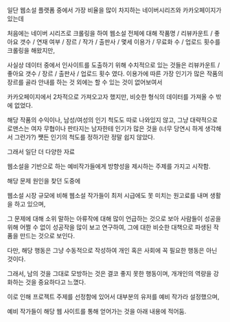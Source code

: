 일단 웹소설 플랫폼 중에서 가장 비율을 많이 차지하는 네이버시리즈와 카카오페이지가 있는데

처음에는 네이버 시리즈로 크롤링을 하여 웹소설 전체에 대해 작품명 / 리뷰카운트 / 좋아요 갯수 / 연재 여부 / 장르 / 작가 / 출판사 / 몇세 이용가 / 무료화 수 / 업로드 횟수를 크롤링을 해왔지만,

사실상 데이터 중에서 인사이트를 도출하기 위해 수치적으로 있는 것들은 리뷰카운트 / 좋아요 갯수 / 장르 / 출판사 / 업로드 횟수 였다.
이용가에 따른 가장 인기가 많은 작품의 장르를 골라 안내를 하는 것 외에는 할 수 있는 것이 없어보여서

카카오페이지에서 2차적으로 가져오고자 했지만, 비슷한 형식의 데이터를 가져올 수 밖에 없었다.

해당 작품의 수익이나, 남성/여성의 인기 척도도 따로 나와있지 않고, 그냥 대략적으로 로맨스는 여자 무협이나 판타지는 남자한테 인기가 많은 것을 (너무 당연시 하게 생각해서 그런가?)
쩃든 인기의 척도를 정하기란 정말 쉽지 않았다.

그래서 일단 더 다양한 자료


웹소설을 기반으로 하는 예비작가들에게 방향성을 제시하는 주제를 가지고 시작함.

해당 문제 원인을 찾던 도중에 

웹소설 시장 규모에 비해 
웹소설 작가들이 최저 시급에도 못 미치는 원고료를 내며 생활을 하고 있으며,

그 문제에 대해 소위 말하는 아류작에 대해 많이 언급하는 것으로 보아
사람들이 성공을 위해 어쩔 수 없이 성공작을 많이 보고 연구하여, 그에 대한 비슷한 대책으로 파생된 작품을 만드는 것으로 보인다.

다만, 해당 행동은 그냥 수동적으로 작성하여 개인 혹은 사회에 꼭 필요한 행동은 아닌 것이다.

그래서, 남의 것을 그대로 모방하는 것은 결코 좋지 못한 행동이며, 개개인의 역량을 강화하는 것을 중요하다고 느꼈다.

이로 인해 프로젝트 주제를 선정함에 있어서 대부분의 유저를 예비 작가라 설정했으며, 

예비 작가들이 해당 웹 사이트를 통해 얻어가는 것을 아래 내용에 적어둠.
